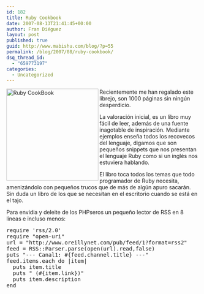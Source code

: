 ```yaml
---
id: 182
title: Ruby Cookbook
date: 2007-08-13T21:41:45+00:00
author: Fran Diéguez
layout: post
published: true
guid: http://www.mabishu.com/blog/?p=55
permalink: /blog/2007/08/ruby-cookbook/
dsq_thread_id:
  - "659773197"
categories:
  - Uncategorized
---
```

<img class="alignright" alt="Ruby CookBook" src="http://www.mabishu.com/wp-content/uploads/2007/08/51sv7fby32l_aa240_.jpg" width="240" height="240" align="left" />

Recientemente me han regalado este librejo, son 1000 páginas sin ningún desperdicio.

La valoración inicial, es un libro muy fácil de leer, además de una fuente inagotable de inspiración. Mediante ejemplos enseña todos los recovecos del lenguaje, digamos que son pequeños snippets que nos presentan el lenguaje Ruby como si un inglés nos estuviera hablando.

El libro toca todos los temas que todo programador de Ruby necesita, amenizándolo con pequeños trucos que de más de algún apuro sacarán. Sin duda un libro de los que se necesitan en el escritorio cuando se está en el tajo.

Para envidia y deleite de los PHPseros un pequeño lector de RSS en 8 lineas e incluso menos:
<pre lang="ruby">require 'rss/2.0'
require "open-uri"
url = "http://www.oreillynet.com/pub/feed/1?format=rss2"
feed = RSS::Parser.parse(open(url).read,false)
puts "--- Canal1: #{feed.channel.title} ---"
feed.items.each do |item|
  puts item.title
  puts " (#{item.link})"
  puts item.description
end</pre>